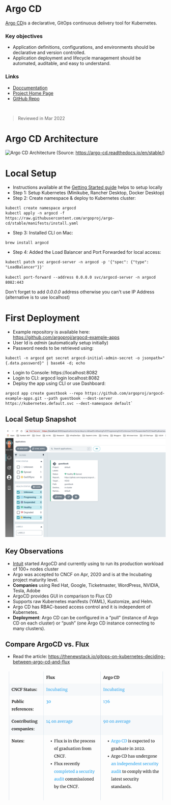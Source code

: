 # Argo CD

[Argo CD](https://github.com/argoproj/argo-cd)is a declarative, GitOps continuous delivery tool for Kubernetes. 
### Key objectives 
- Application definitions, configurations, and environments should be declarative and version controlled. 
- Application deployment and lifecycle management should be automated, auditable, and easy to understand.

### Links
- [Doccumentation](https://argo-cd.readthedocs.io/)
- [Project Home Page](https://argoproj.github.io/)
- [GitHub Repo](https://github.com/argoproj/argo-cd)

</br>

> Reviewed in Mar 2022

# Argo CD Architecture

![Argo CD Architecture](https://argo-cd.readthedocs.io/en/stable/assets/argocd_architecture.png)
(Source: https://argo-cd.readthedocs.io/en/stable/)


# Local Setup
- Instructions available at the [Getting Started guide](https://argo-cd.readthedocs.io/en/stable/) helps to setup locally
- Step 1: Setup Kubernetes (Minikube, Rancher Desktop, Docker Desktop)
- Step 2: Create namespace & deploy to Kubernetes cluster:
```
kubectl create namespace argocd
kubectl apply -n argocd -f https://raw.githubusercontent.com/argoproj/argo-cd/stable/manifests/install.yaml
```
- Step 3: Installed CLI on Mac:
```
brew install argocd
```
- Step 4: Added the Load Balancer and Port Forwarded for local access:
```
kubectl patch svc argocd-server -n argocd -p '{"spec": {"type": "LoadBalancer"}}'

kubectl port-forward --address 0.0.0.0 svc/argocd-server -n argocd 8082:443
```
Don't forget to add *0.0.0.0* address otherwise you can't use IP Address (alternative is to use localhost)

# First Deployment
- Example repository is available here: https://github.com/argoproj/argocd-example-apps
- User Id is *admin* (automatically setup initially)
- Password needs to be retrieved using:
```
kubectl -n argocd get secret argocd-initial-admin-secret -o jsonpath="{.data.password}" | base64 -d; echo
```

- Login to Console: https://localhost:8082 
- Login to CLI: argocd login localhost:8082
- Deploy the app using CLI or use Dashboard:
```
argocd app create guestbook --repo https://github.com/argoproj/argocd-example-apps.git --path guestbook --dest-server https://kubernetes.default.svc --dest-namespace default`
```

## Local Setup Snapshot

![Local Dashboard](images/argocd-local.png)

## Key Observations
- [Intuit](https://blog.argoproj.io/introducing-argo-cd-declarative-continuous-delivery-for-kubernetes-da2a73a780cd) started ArgoCD and currently using to run its production workload of 100+ nodes cluster
- Argo was accepted to CNCF on Apr, 2020 and is at the Incubating project maturity level.
- **Companies** using Red Hat, Google, Ticketmaster, WordPress, NVIDIA, Tesla, Adobe
- ArgoCD provides GUI in comparison to Flux CD
- Supports raw Kubernetes manifests (YAML), Kustomize, and Helm.
- Argo CD has RBAC-based access control and it is independent of Kubernetes.
- **Deployment**: Argo CD can be configured in a “pull” (instance of Argo CD on each cluster) or “push” (one Argo CD instance connecting to many clusters).

## Compare ArgoCD vs. Flux
- Read the article: https://thenewstack.io/gitops-on-kubernetes-deciding-between-argo-cd-and-flux

![ArgoCD vs. Flux](images/argocd-flux.png)